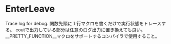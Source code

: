 # EnterLeave
Trace log for debug.
関数先頭に１行マクロを書くだけで実行状態をトレースする。
coutで出力している部分は任意のログ出力に置き換えても良い。
__PRETTY_FUNCTION__マクロをサポートするコンパイラで使用すること。
